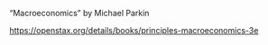 “Macroeconomics” by Michael Parkin

https://openstax.org/details/books/principles-macroeconomics-3e

